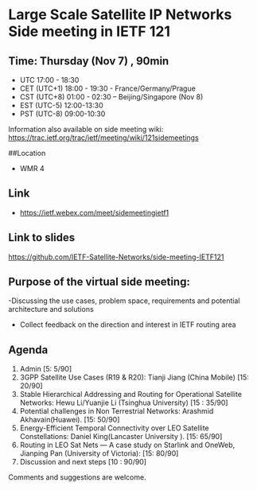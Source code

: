 # Large Scale Satellite IP Networks Side meeting in IETF 121

## Time: Thursday (Nov 7) , 90min
   - UTC 17:00 - 18:30
   - CET (UTC+1) 18:00 - 19:30 - France/Germany/Prague
   - CST (UTC+8) 01:00 - 02:30 – Beijing/Singapore (Nov 8)
   - EST (UTC-5) 12:00-13:30
   - PST (UTC-8) 09:00-10:30

Information also available on side meeting wiki: https://trac.ietf.org/trac/ietf/meeting/wiki/121sidemeetings

##Location
- WMR 4

## Link
- https://ietf.webex.com/meet/sidemeetingietf1

## Link to slides
https://github.com/IETF-Satellite-Networks/side-meeting-IETF121

## Purpose of the virtual side meeting:
-Discussing the use cases, problem space, requirements and potential architecture and solutions
- Collect feedback on the direction and interest in IETF routing area 

## Agenda
1.	Admin [5: 5/90] 
2.	3GPP Satellite Use Cases (R19 & R20): Tianji Jiang (China Mobile) [15: 20/90] 
3.	Stable Hierarchical Addressing and Routing for Operational Satellite Networks: Hewu Li/Yuanjie Li (Tsinghua University) [15 : 35/90]
4.	Potential challenges in Non Terrestrial Networks: Arashmid Akhavain(Huawei). [15: 50/90]
5.	Energy-Efficient Temporal Connectivity over LEO Satellite Constellations: Daniel King(Lancaster University ). [15: 65/90]
6.	Routing in LEO Sat Nets — A case study on Starlink and OneWeb, Jianping Pan (University of Victoria):  [15: 80/90]
7.	Discussion and next steps [10 : 90/90]

Comments and suggestions are welcome. 
